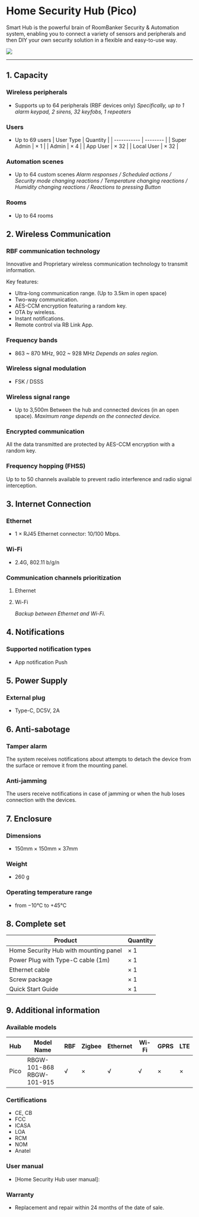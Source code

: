 # Home Security Hub (Pico)

Smart Hub is the powerful brain of RoomBanker Security & Automation system, enabling you to connect a variety of sensors and peripherals and then DIY your own security solution in a flexible and easy-to-use way.
<div style={{textAlign:'center'}}>
<img src="https://dusunprj.oss-us-west-1.aliyuncs.com/roombanker/1-%E9%80%8F%E8%A7%86%E5%9B%BE-3.png" style={{textAlign:'center',width:'300'}}> 
</div>

------

## 1. Capacity

### Wireless peripherals

* Supports up to 64 peripherals (RBF devices only)
*Specifically, up to 1 alarm keypad, 2 sirens, 32 keyfobs, 1 repeaters*



### Users

* Up to 69 users
  | User Type   | Quantity |
  | ----------- | -------- |
  | Super Admin | × 1      |
  | Admin       | × 4      |
  | App User    | × 32     |
  | Local User  | × 32     |


### Automation scenes

* Up to 64 custom scenes
  *Alarm responses / Scheduled actions / Security mode changing reactions / Temperature changing reactions / Humidity changing reactions / Reactions to pressing Button*



### Rooms
* Up to 64 rooms



## 2. Wireless Communication

### RBF communication technology

Innovative and Proprietary wireless communication technology to transmit information.

Key features:
* Ultra-long communication range. (Up to 3.5km in open space)
* Two-way communication.
* AES-CCM encryption featuring a random key.
* OTA by wireless.
* Instant notifications.
* Remote control via RB Link App.



### Frequency bands
* 863 ~ 870 MHz, 902 ~ 928 MHz
*Depends on sales region.*



### Wireless signal modulation
* FSK / DSSS



### Wireless signal range
* Up to 3,500m
Between the hub and connected devices (in an open space).
*Maximum range depends on the connected device.*



### Encrypted communication

All the data transmitted are protected by AES-CCM encryption with a random key.



### Frequency hopping (FHSS)

Up to to 50 channels available to prevent radio interference and radio signal interception.



## 3. Internet Connection

### Ethernet
* 1 × RJ45 Ethernet connector: 10/100 Mbps.



### Wi-Fi

* 2.4G, 802.11 b/g/n



### Communication channels prioritization
1. Ethernet

2. Wi-Fi

   *Backup between Ethernet and Wi-Fi.*
   
   

## 4. Notifications

### Supported notification types
* App notification Push



## 5. Power Supply
### External plug

* Type-C, DC5V, 2A



## 6. Anti-sabotage

### Tamper alarm

The system receives notifications about attempts to detach the device from the surface or remove it from the mounting panel.



### Anti-jamming
The users  receive notifications in case of jamming or when the hub loses connection with the devices.



## 7. Enclosure
### Dimensions

* 150mm × 150mm × 37mm



### Weight

* 260 g



### Operating temperature range
* from −10°C to +45°C



## 8. Complete set

| Product                               | Quantity |
| ------------------------------------- | -------- |
| Home Security Hub with mounting panel | × 1      |
| Power Plug with Type-C cable (1m)     | × 1      |
| Ethernet cable                        | × 1      |
| Screw package                         | × 1      |
| Quick Start Guide                     | × 1      |



## 9. Additional information

### Available models

| Hub  | Model Name                     | RBF  | Zigbee | Ethernet | Wi-Fi | GPRS | LTE  |
| ---- | ------------------------------ | ---- | ------ | -------- | ----- | ---- | ---- |
| Pico | RBGW-101-868<br />RBGW-101-915 | √    | ×      | √        | √     | ×    | ×    |



### Certifications

* CE, CB
* FCC
* ICASA
* LOA
* RCM
* NOM
* Anatel



### User manual
* [Home Security Hub user manual]: 



### Warranty
* Replacement and repair within 24 months of the date of sale. 

